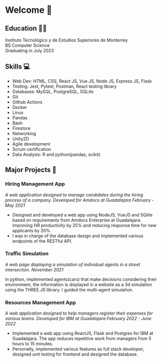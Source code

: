 # Welcome 👋

## Education 👨‍🏫

Instituto Tecnológico y de Estudios Superiores de Monterrey        
BS Computer Science  
Graduating in July 2023


## Skills 💻

- Web Dev: HTML, CSS, React JS, Vue JS, Node JS, Express JS, Flask
- Testing: Jest, Pytest, Postman, React testing library
- Databases: MySQL, PostgreSQL, SQLite
- Git
- Github Actions
- Docker
- Linux
- Pandas
- Bash
- Firestore
- Networking
- Unity2D
- Agile development
- Scrum certification
- Data Analysis: R and python(pandas, scikit)

## Major Projects 🔧

### Hiring Management App
*A web application designed to manage candidates during the hiring process of a company. Developed for Amdocs at Guadalajara*
*February - May 2021*
- Designed and developed a web app using NodeJS, VueJS and SQlite based on requirements from Amdocs Enterprise at Guadalajara. Improving HR productivity by 25% and reducing response time for new applicants by 20%. 
- I was in charge of the database design and implemented various endpoints of the RESTful API.

### Traffic Simulation
*A web page displaying a simulation of individual agents in a street intersection.*
*November 2021*

In python, implemented agents(cars) that make decisions considering their environment, the information is displayed in a website as a 3d simulation using the THREE.JS library. I guided the multi-agent simulation. 

### Resources Management App
*A web application designed to help managers register their expenses for various teams. Developed for IBM at Guadalajara*
*February 2022 - June 2022*
- Implemented a web app using ReactJS, Flask and Postgres for IBM at Guadalajara. The app reduces repetitive work from managers from 5 hours to 15 minutes.
- Personally, implemented various features as full stack developer, designed unit testing for frontend and designed the database.

